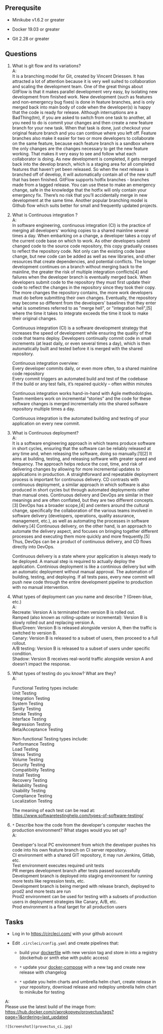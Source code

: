 ## Prerequsite

* Minikube v1.6.2 or greater

* Docker 19.03 or greater

* Git 2.28 or greater

## Questions

1. What is git flow and its variations?  
A:  
	It is a branching model for Git, created by Vincent Driessen. It has attracted a lot of attention because it is very well suited to collaboration and scaling the development team.
	One of the great things about GitFlow is that it makes parallel development very easy, by isolating new development from finished work. New development (such as features and non-emergency bug fixes) is done in feature branches, and is only merged back into main body of code when the developer(s) is happy that the code is ready for release.
	Although interruptions are a BadThing(tm), if you are asked to switch from one task to another, all you need to do is commit your changes and then create a new feature branch for your new task. When that task is done, just checkout your original feature branch and you can continue where you left off.
	Feature branches also make it easier for two or more developers to collaborate on the same feature, because each feature branch is a sandbox where the only changes are the changes necessary to get the new feature working. That makes it very easy to see and follow what each collaborator is doing.
	As new development is completed, it gets merged back into the develop branch, which is a staging area for all completed features that haven’t yet been released. So when the next release is branched off of develop, it will automatically contain all of the new stuff that has been finished.
	GitFlow supports hotfix branches - branches made from a tagged release. You can use these to make an emergency change, safe in the knowledge that the hotfix will only contain your emergency fix. There’s no risk that you’ll accidentally merge in new development at the same time.
	Another popular branching model is Github flow which suits better for small and frequently updated projects.

2. What is Continuous integration ?  
A:  
	In software engineering, continuous integration (CI) is the practice of merging all developers' working copies to a shared mainline several times a day.
	When embarking on a change, a developer takes a copy of the current code base on which to work. As other developers submit changed code to the source code repository, this copy gradually ceases to reflect the repository code. Not only can the existing code base change, but new code can be added as well as new libraries, and other resources that create dependencies, and potential conflicts.
	The longer development continues on a branch without merging back to the mainline, the greater the risk of multiple integration conflicts[4] and failures when the developer branch is eventually merged back. When developers submit code to the repository they must first update their code to reflect the changes in the repository since they took their copy. The more changes the repository contains, the more work developers must do before submitting their own changes.
	Eventually, the repository may become so different from the developers' baselines that they enter what is sometimes referred to as "merge hell", or "integration hell",[5] where the time it takes to integrate exceeds the time it took to make their original changes.  

	Continuous integration (CI) is a software development strategy that increases the speed of development while ensuring the quality of the code that teams deploy. Developers continually commit code in small increments (at least daily, or even several times a day), which is then automatically built and tested before it is merged with the shared repository.  
	
	Continuous integration overview:  
	    Every developer commits daily, or even more often, to a shared mainline code repository  
	    Every commit triggers an automated build and test of the codebase  
	    If the build or any test fails, it’s repaired quickly – often within minutes  

	Continuous integration works hand-in-hand with Agile methodologies. Team members work on incremental “stories” and the code for these software changes is merged incrementally into the shared software repository multiple times a day.  

	Continuous integration is the automated building and testing of your application on every new commit.  


3. What is Continuous deployment?  
A:  
	It is a software engineering approach in which teams produce software in short cycles, ensuring that the software can be reliably released at any time and, when releasing the software, doing so manually.[1][2] It aims at building, testing, and releasing software with greater speed and frequency. The approach helps reduce the cost, time, and risk of delivering changes by allowing for more incremental updates to applications in production. A straightforward and repeatable deployment process is important for continuous delivery.
	CD contrasts with continuous deployment, a similar approach in which software is also produced in short cycles but through automated deployments rather than manual ones. 
	Continuous delivery and DevOps are similar in their meanings and are often conflated, but they are two different concepts.[3] DevOps has a broader scope,[4] and centers around the cultural change, specifically the collaboration of the various teams involved in software delivery (developers, operations, quality assurance, management, etc.), as well as automating the processes in software delivery.[4] Continuous delivery, on the other hand, is an approach to automate the delivery aspect, and focuses on bringing together different processes and executing them more quickly and more frequently.[5] Thus, DevOps can be a product of continuous delivery, and CD flows directly into DevOps.

	Continuous delivery is a state where your application is always ready to be deployed. A manual step is required to actually deploy the application.
	Continious deployment is like a continious delivery but with an automatic deployment without manual approval.
	The automation of building, testing, and deploying. If all tests pass, every new commit will push new code through the entire development pipeline to production with no manual intervention.

4. What types of deployment can you name and describe ? (Green-blue, etc.)  
A:  
	Recreate: Version A is terminated then version B is rolled out.  
	Ramped (also known as rolling-update or incremental): Version B is slowly rolled out and replacing version A.  
	Blue/Green: Version B is released alongside version A, then the traffic is switched to version B.  
	Canary: Version B is released to a subset of users, then proceed to a full rollout.  
	A/B testing: Version B is released to a subset of users under specific condition.  
	Shadow: Version B receives real-world traffic alongside version A and doesn’t impact the response.  


5. What types of testing do you know? What are they?  
A:  

    Functional Testing types include:  
	    Unit Testing  
	    Integration Testing  
	    System Testing  
	    Sanity Testing  
	    Smoke Testing  
	    Interface Testing  
	    Regression Testing  
	    Beta/Acceptance Testing  

	Non-functional Testing types include:  
	    Performance Testing  
	    Load Testing  
	    Stress Testing  
	    Volume Testing  
	    Security Testing  
	    Compatibility Testing  
	    Install Testing  
	    Recovery Testing  
	    Reliability Testing  
	    Usability Testing  
	    Compliance Testing  
	    Localization Testing  

	The meaning of each test can be read at: https://www.softwaretestinghelp.com/types-of-software-testing/  


6. `*` Describe how the code from the developer's computer reaches the production environment? What stages would you set up?  
A:

	Developer's local PC environment from which the developer pushes his code into his own feature branch on CI server repository.  
	CI environment with a shared GIT repository, it may run Jenkins, Gitlab, etc.  
	Test environment executes required unit tests  
	PR merges development branch after tests passed successfully  
	Development branch is deployed into staging environment for running more tests like regression tests, etc.  
	Development branch is being merged with release branch, deployed to prod2 and more tests are run  
	Prod2 environment can be used for testing with a subsets of production users in deployment strategies like Canary, A/B, etc.  
	Prod environment is a final target for all production users  

## Tasks

* Log in to https://circleci.com/ with your github account 

* Edit `.circleci/config.yaml` and create pipelines that:
    * build your [dockerfile](../02%20-%20dockerfile/Dockerfile) with new version tag and store in into a registry (dockerhub or smth else with public access)

    *  `*` update your [docker-compose](../03%20-%20docker-compose/example/docker-compose.yaml) with a new tag and create new release with changelog

    *  `*` update you helm charts and umbrella helm chart, create release in your repository, download release and redeploy umbrella helm chart to minikube for testing

A:  
	Please use the latest build of the image from:
	https://hub.docker.com/r/aprokopyev/provectus/tags?page=1&ordering=last_updated

	![Screenshot](provectus_ci.jpg)
